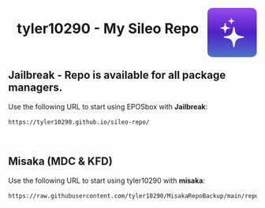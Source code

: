 <p align="right">
  <img align="right" height="100" src="https://raw.githubusercontent.com/tyler10290/sileo-repo/main/assets/repo/icon.png" alt="Repo Icon" style="float: right; border-radius: 10px;"/>
</p>

<h1 align="center">tyler10290 - My Sileo Repo</h1>

<br>

## Jailbreak - Repo is available for all package managers.
Use the following URL to start using EPOSbox with **Jailbreak**:

```
https://tyler10290.github.io/sileo-repo/
```

<br>

## Misaka (MDC & KFD)
Use the following URL to start using tyler10290 with **misaka**:

```
https://raw.githubusercontent.com/tyler10290/MisakaRepoBackup/main/repo.json
```

